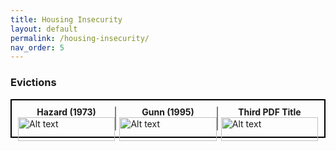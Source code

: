 ```yaml
---
title: Housing Insecurity
layout: default
permalink: /housing-insecurity/
nav_order: 5
---
```


### **Evictions**
<div style="display: flex; flex-wrap: wrap; justify-content: space-between; border: 2px solid black; padding: 10px;">

  <!-- First PDF and its title -->
  <div style="width: calc(33.33% - 1%); border-right: 2px solid gray;">
    <div style="text-align: center; font-weight: bold;">Hazard (1973)</div>
    <a href="https://www.jstor.org/stable/795576" style="display: block;">
      <img src="./../assets/images/hazard.png" alt="Alt text" style="width: 100%; height: auto;" />
    </a>
  </div>

  <!-- Second PDF and its title -->
  <div style="width: calc(33.33% - 1%); border-right: 2px solid gray;">
    <div style="text-align: center; font-weight: bold;">Gunn (1995)</div>
    <a href="https://www.jstor.org/stable/40239446" style="display: block;">
      <img src="./../assets/images/gunn.png" alt="Alt text" style="width: 100%; height: auto;" />
    </a>
  </div>

  <!-- Third PDF and its title -->
  <div style="width: calc(33.33% - 1%);">
    <div style="text-align: center; font-weight: bold;">Third PDF Title</div>
    <a href="#" style="display: block;">
      <img src="#" alt="Alt text" style="width: 100%; height: auto;" />
    </a>
  </div>

</div>
